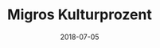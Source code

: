 ﻿---
title:          "Migros Kulturprozent"
date:           "2018-07-05"
draft:          false
robotsExclude:  true
---
